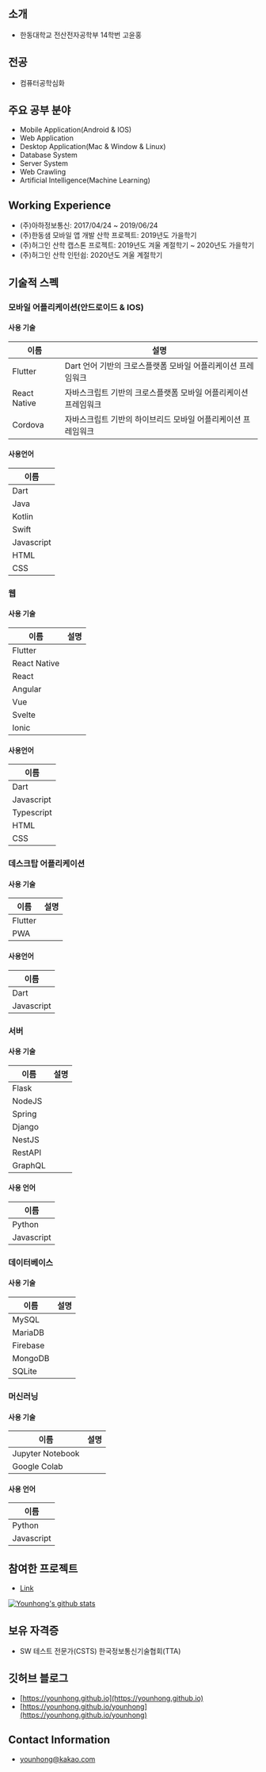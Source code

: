 ## 소개
* 한동대학교 전산전자공학부 14학번 고윤홍

## 전공
* 컴퓨터공학심화

## 주요 공부 분야
* Mobile Application(Android & IOS)
* Web Application
* Desktop Application(Mac & Window & Linux) 
* Database System
* Server System
* Web Crawling
* Artificial Intelligence(Machine Learning)

## Working Experience
* (주)아하정보통신: 2017/04/24 ~ 2019/06/24
* (주)한동샘 모바일 앱 개발 산학 프로젝트: 2019년도 가을학기
* (주)허그인 산학 캡스톤 프로젝트: 2019년도 겨울 계절학기 ~ 2020년도 가을학기
* (주)허그인 산학 인턴쉽: 2020년도 겨울 계절학기

## 기술적 스펙
### 모바일 어플리케이션(안드로이드 & IOS)
#### 사용 기술
|이름|설명|
|---|---|
|Flutter|Dart 언어 기반의 크로스플랫폼 모바일 어플리케이션 프레임워크|
|React Native|자바스크립트 기반의 크로스플랫폼 모바일 어플리케이션 프레임워크|
|Cordova|자바스크립트 기반의 하이브리드 모바일 어플리케이션 프레임워크|

#### 사용언어
|이름|
|---|
|Dart|
|Java|
|Kotlin|
|Swift|
|Javascript|
|HTML|
|CSS|

### 웹
#### 사용 기술
|이름|설명|
|---|---|
|Flutter||
|React Native||
|React||
|Angular||
|Vue||
|Svelte||
|Ionic||

#### 사용언어
|이름|
|---|
|Dart|
|Javascript|
|Typescript|
|HTML|
|CSS|

### 데스크탑 어플리케이션
#### 사용 기술
|이름|설명|
|---|---|
|Flutter||
|PWA||

#### 사용언어
|이름|
|---|
|Dart|
|Javascript|

### 서버
#### 사용 기술
|이름|설명|
|---|---|
|Flask||
|NodeJS||
|Spring||
|Django||
|NestJS||
|RestAPI||
|GraphQL||

#### 사용 언어
|이름|
|---|
|Python|
|Javascript|

### 데이터베이스
#### 사용 기술
|이름|설명|
|---|---|
|MySQL||
|MariaDB||
|Firebase||
|MongoDB||
|SQLite||

### 머신러닝
#### 사용 기술
|이름|설명|
|---|---|
|Jupyter Notebook||
|Google Colab||

#### 사용 언어
|이름|
|---|
|Python|
|Javascript|

## 참여한 프로젝트
* [Link](https://younhong.github.io/younhong/projects)

[![Younhong's github stats](https://github-readme-stats.vercel.app/api?username=younhong&show_icons=true&theme=tokyonight)](https://github.com/younhong/github-readme-stats)


## 보유 자격증
* SW 테스트 전문가(CSTS) 한국정보통신기술협회(TTA)

## 깃허브 블로그
* [https://younhong.github.io](https://younhong.github.io)
* [https://younhong.github.io/younhong](https://younhong.github.io/younhong)

## Contact Information
* younhong@kakao.com

<!--
**Younhong/Younhong** is a ✨ _special_ ✨ repository because its `README.md` (this file) appears on your GitHub profile.

Here are some ideas to get you started:

- 🔭 I’m currently working on ...
- 🌱 I’m currently learning ...
- 👯 I’m looking to collaborate on ...
- 🤔 I’m looking for help with ...
- 💬 Ask me about ...
- 📫 How to reach me: ...
- 😄 Pronouns: ...
- ⚡ Fun fact: ...
-->
